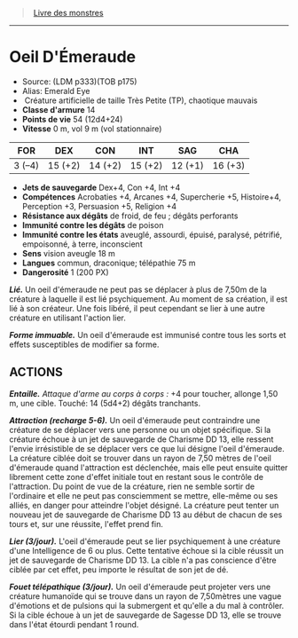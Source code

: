 ﻿> [Livre des monstres](tome_of_beasts.md)

---

# Oeil D'Émeraude

- Source: (LDM p333)(TOB p175)
- Alias: Emerald Eye
-  Créature artificielle de taille Très Petite (TP), chaotique mauvais
- **Classe d'armure** 14
- **Points de vie** 54 (12d4+24)
- **Vitesse** 0 m, vol 9 m (vol stationnaire)

|FOR|DEX|CON|INT|SAG|CHA|
|---|---|---|---|---|---|
|3 (–4)|15 (+2)|14 (+2)|15 (+2)|12 (+1)|16 (+3)|

- **Jets de sauvegarde** Dex+4, Con +4, Int +4
- **Compétences** Acrobaties +4, Arcanes +4, Supercherie +5, Histoire+4, Perception +3, Persuasion +5, Religion +4
- **Résistance aux dégâts** de froid, de feu ; dégâts perforants
- **Immunité contre les dégâts** de poison
- **Immunité contre les états** aveuglé, assourdi, épuisé, paralysé, pétrifié, empoisonné, à terre, inconscient
- **Sens** vision aveugle 18 m
- **Langues** commun, draconique; télépathie 75 m
- **Dangerosité** 1 (200 PX)

**_Lié._** Un oeil d'émeraude ne peut pas se déplacer à plus de 7,50m de la créature à laquelle il est lié psychiquement. Au moment de sa création, il est lié à son créateur. Une fois libéré, il peut cependant se lier à une autre créature en utilisant l'action lier.

**_Forme immuable._** Un oeil d'émeraude est immunisé contre tous les sorts et effets susceptibles de modifier sa forme.

## ACTIONS

**_Entaille._** _Attaque d'arme au corps à corps :_ +4 pour toucher, allonge 1,50 m, une cible. Touché: 14 (5d4+2) dégâts tranchants.

**_Attraction (recharge 5-6)._** Un oeil d'émeraude peut contraindre une créature de se déplacer vers une personne ou un objet spécifique. Si la créature échoue à un jet de sauvegarde de Charisme DD 13, elle ressent l'envie irrésistible de se déplacer vers ce que lui désigne l'oeil d'émeraude. La créature ciblée doit se trouver dans un rayon de 7,50 mètres de l'oeil d'émeraude quand l'attraction est déclenchée, mais elle peut ensuite quitter librement cette zone d'effet initiale tout en restant sous le contrôle de l'attraction. Du point de vue de la créature, rien ne semble sortir de l'ordinaire et elle ne peut pas consciemment se mettre, elle-même ou ses alliés, en danger pour atteindre l'objet désigné. La créature peut tenter un nouveau jet de sauvegarde de Charisme DD 13 au début de chacun de ses tours et, sur une réussite, l'effet prend fin.

**_Lier (3/jour)._** L'oeil d'émeraude peut se lier psychiquement à une créature d'une Intelligence de 6 ou plus. Cette tentative échoue si la cible réussit un jet de sauvegarde de Charisme DD 13. La cible n'a pas conscience d'être ciblée par cet effet, peu importe le résultat de son jet de dé.

**_Fouet télépathique (3/jour)._** Un oeil d'émeraude peut projeter vers une créature humanoïde qui se trouve dans un rayon de 7,50mètres une vague d'émotions et de pulsions qui la submergent et qu'elle a du mal à contrôler. Si la cible échoue à un jet de sauvegarde de Sagesse DD 13, elle se trouve dans l'état étourdi pendant 1 round.

